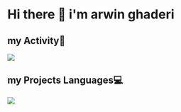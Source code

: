 # Hi there 👋 i'm arwin ghaderi 

## my Activity🎯
<img src="https://github-readme-stats.vercel.app/api?username=arwinghaderi&show_icons=true&theme=gruvbox"/>

## my Projects Languages💻
<img src="https://github-readme-stats.vercel.app/api/top-langs/?username=arwinghaderi&hide_progress=true"/>
